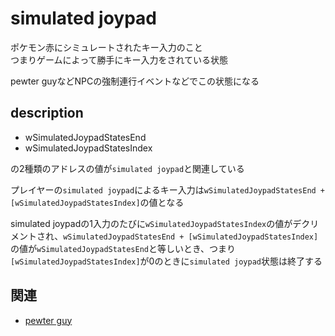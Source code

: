 # simulated joypad

ポケモン赤にシミュレートされたキー入力のこと  
つまりゲームによって勝手にキー入力をされている状態

pewter guyなどNPCの強制連行イベントなどでこの状態になる

## description

- wSimulatedJoypadStatesEnd
- wSimulatedJoypadStatesIndex

の2種類のアドレスの値が`simulated joypad`と関連している

プレイヤーの`simulated joypad`によるキー入力は`wSimulatedJoypadStatesEnd + [wSimulatedJoypadStatesIndex]`の値となる

simulated joypadの1入力のたびに`wSimulatedJoypadStatesIndex`の値がデクリメントされ、`wSimulatedJoypadStatesEnd + [wSimulatedJoypadStatesIndex]`の値が`wSimulatedJoypadStatesEnd`と等しいとき、つまり`[wSimulatedJoypadStatesIndex]`が0のときに`simulated joypad`状態は終了する

## 関連

- [pewter guy](./pewter_guys.md)
